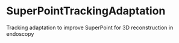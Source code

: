 # SuperPointTrackingAdaptation
Tracking adaptation to improve SuperPoint for 3D reconstruction in endoscopy
